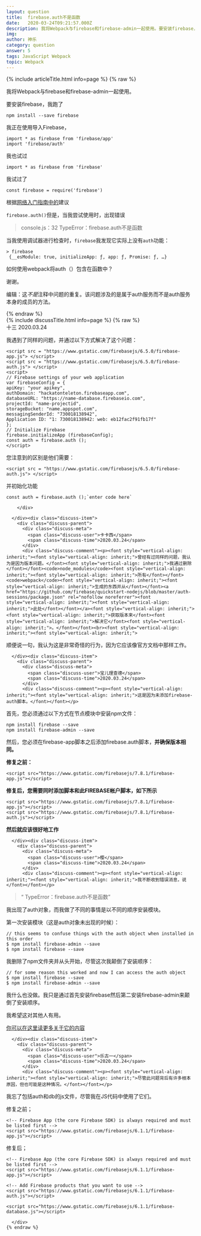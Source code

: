 ```yaml
---
layout: question
title:  firebase.auth不是函数
date:   2020-03-24T09:21:57.000Z
description: 我将Webpack与firebase和firebase-admin一起使用。要安装firebase，我跑了npm install --save f...
img: 
author: 神乐
category: question
answer: 5
tags: JavaScript Webpack
topic: Webpack
---
```

<div class="article-root">
  <div class="article">
    {% include articleTitle.html info=page %}
    {% raw %}
    <div class="article-content"><p><font style="vertical-align: inherit;"><font style="vertical-align: inherit;">我将Webpack与firebase和firebase-admin一起使用。</font></font></p>

<p><font style="vertical-align: inherit;"><font style="vertical-align: inherit;">要安装firebase，我跑了</font></font></p>

<pre><code>npm install --save firebase
</code></pre>

<p><font style="vertical-align: inherit;"><font style="vertical-align: inherit;">我正在使用导入Firebase，</font></font></p>

<pre><code>import * as firebase from 'firebase/app'<font></font>
import 'firebase/auth'<font></font>
</code></pre>

<p><font style="vertical-align: inherit;"><font style="vertical-align: inherit;">我也试过</font></font></p>

<pre><code>import * as firebase from 'firebase'
</code></pre>

<p><font style="vertical-align: inherit;"><font style="vertical-align: inherit;">我试过了</font></font></p>

<pre><code>const firebase = require('firebase')
</code></pre>

<p><font style="vertical-align: inherit;"><font style="vertical-align: inherit;">根据</font><a href="https://firebase.google.com/docs/web/setup" rel="noreferrer"><font style="vertical-align: inherit;">网络入门指南中的</font></a><font style="vertical-align: inherit;">建议</font></font><a href="https://firebase.google.com/docs/web/setup" rel="noreferrer"><font style="vertical-align: inherit;"></font></a> </p>

<p><font style="vertical-align: inherit;"></font><code>firebase.auth()</code><font style="vertical-align: inherit;"><font style="vertical-align: inherit;">但是，</font><font style="vertical-align: inherit;">当我尝试使用</font><font style="vertical-align: inherit;">时，出现错误</font></font></p>

<blockquote>
  <p><font style="vertical-align: inherit;"><font style="vertical-align: inherit;">console.js：32 TypeError：firebase.auth不是函数</font></font></p>
</blockquote>

<p><font style="vertical-align: inherit;"><font style="vertical-align: inherit;">当我使用调试器进行检查时，</font></font><code>firebase</code><font style="vertical-align: inherit;"><font style="vertical-align: inherit;">我发现它实际上没有</font></font><code>auth</code><font style="vertical-align: inherit;"><font style="vertical-align: inherit;">功能：</font></font></p>

<pre><code>&gt; firebase<font></font>
 {__esModule: true, initializeApp: ƒ, app: ƒ, Promise: ƒ,&nbsp;…}<font></font>
</code></pre>

<p><font style="vertical-align: inherit;"><font style="vertical-align: inherit;">如何使用webpack将auth（）包含在函数中？</font></font></p>

<p><font style="vertical-align: inherit;"><font style="vertical-align: inherit;">谢谢。</font></font></p>

<p><font style="vertical-align: inherit;"><font style="vertical-align: inherit;">编辑：这</font></font><em><font style="vertical-align: inherit;"><font style="vertical-align: inherit;">不是</font></font></em><font style="vertical-align: inherit;"><font style="vertical-align: inherit;">注释中问题的重复。</font><font style="vertical-align: inherit;">该问题涉及的是属于auth服务而不是auth服务本身的成员的方法。</font></font></p></div>
    {% endraw %}
  </div>

  <div class="discuss-wrapper">
    {% include discussTitle.html info=page %}
    {% raw %}
    <div class="discuss-item">
        <div class="discuss-parent">
          <div class="discuss-meta">
            <span class="discuss-user">十三</span>
            <span class="discuss-time">2020.03.24</span>
          </div>
          <div class="discuss-comment"><p><font style="vertical-align: inherit;"><font style="vertical-align: inherit;">我遇到了同样的问题，并通过以下方式解决了这个问题：</font></font></p>

<pre><code>&lt;script src = "https://www.gstatic.com/firebasejs/6.5.0/firebase-app.js"&gt; &lt;/script&gt;<font></font>
&lt;script src = "https://www.gstatic.com/firebasejs/6.5.0/firebase-auth.js"&gt; &lt;/script&gt;<font></font>
&lt;script&gt;<font></font>
// Firebase settings of your web application<font></font>
var firebaseConfig = {<font></font>
apiKey: "your apikey",<font></font>
authDomain: "hackatonteleton.firebaseapp.com",<font></font>
databaseURL: "https://name-database.firebaseio.com",<font></font>
projectId: "name-projectid",<font></font>
storageBucket: "name.appspot.com",<font></font>
messagingSenderId: "730018138942",<font></font>
Application ID: "1: 730018138942: web: eb12fac2f91fb17f"<font></font>
};<font></font>
// Initialize Firebase<font></font>
firebase.initializeApp (firebaseConfig);<font></font>
const auth = firebase.auth ();<font></font>
&lt;/script&gt;<font></font>
</code></pre>

<p><font style="vertical-align: inherit;"><font style="vertical-align: inherit;">您注意到的区别是他们需要：</font></font></p>

<pre><code>&lt;script src = "https://www.gstatic.com/firebasejs/6.5.0/firebase-auth.js"&gt; &lt;/script&gt;
</code></pre>

<p><font style="vertical-align: inherit;"><font style="vertical-align: inherit;">并初始化功能</font></font></p>

<pre><code>const auth = firebase.auth ();`enter code here`
</code></pre></div>
        </div>
        
      </div><div class="discuss-item">
        <div class="discuss-parent">
          <div class="discuss-meta">
            <span class="discuss-user">卡卡西</span>
            <span class="discuss-time">2020.03.24</span>
          </div>
          <div class="discuss-comment"><p><font style="vertical-align: inherit;"><font style="vertical-align: inherit;">曾经有过同样的问题，我认为是因为版本问题。</font><font style="vertical-align: inherit;">我通过删除</font></font><code>node_modules</code><font style="vertical-align: inherit;"><font style="vertical-align: inherit;">所有</font></font><code>webpack</code><font style="vertical-align: inherit;"><font style="vertical-align: inherit;">生成的东西并从</font></font><a href="https://github.com/firebase/quickstart-nodejs/blob/master/auth-sessions/package.json" rel="nofollow noreferrer"><font style="vertical-align: inherit;"><font style="vertical-align: inherit;">此处</font></font></a><font style="vertical-align: inherit;"><font style="vertical-align: inherit;">获取版本来</font><font style="vertical-align: inherit;">解决它</font><font style="vertical-align: inherit;">。</font></font><br><font style="vertical-align: inherit;"><font style="vertical-align: inherit;">
顺便说一句，我认为这是非常奇怪的行为，因为它应该像官方文档中那样工作。  </font></font></p></div>
        </div>
        
      </div><div class="discuss-item">
        <div class="discuss-parent">
          <div class="discuss-meta">
            <span class="discuss-user">宝儿理查德</span>
            <span class="discuss-time">2020.03.24</span>
          </div>
          <div class="discuss-comment"><p><font style="vertical-align: inherit;"><font style="vertical-align: inherit;">这是因为未添加firebase-auth脚本。</font></font></p>

<p><font style="vertical-align: inherit;"><font style="vertical-align: inherit;">首先，您必须通过以下方式在节点模块中安装npm文件：</font></font></p>

<pre><code>npm install firebase --save<font></font>
npm install firebase-admin --save<font></font>
</code></pre>

<p><font style="vertical-align: inherit;"><font style="vertical-align: inherit;">然后，您必须在firebase-app脚本之后添加firebase.auth脚本，</font></font><strong><font style="vertical-align: inherit;"><font style="vertical-align: inherit;">并确保版本相同。</font></font></strong></p>

<p><strong><font style="vertical-align: inherit;"><font style="vertical-align: inherit;">修复之前：</font></font></strong></p>

<pre><code>&lt;script src="https://www.gstatic.com/firebasejs/7.8.1/firebase-app.js"&gt;&lt;/script&gt;
</code></pre>

<p><strong><font style="vertical-align: inherit;"><font style="vertical-align: inherit;">修复后，您需要同时添加脚本和此FIREBASE帐户脚本，如下所示</font></font></strong></p>

<pre><code>&lt;script src="https://www.gstatic.com/firebasejs/7.8.1/firebase-app.js"&gt;&lt;/script&gt;<font></font>
&lt;script src="https://www.gstatic.com/firebasejs/7.8.1/firebase-auth.js"&gt;&lt;/script&gt;<font></font>
</code></pre>

<p><strong><font style="vertical-align: inherit;"><font style="vertical-align: inherit;">然后就应该很好地工作</font></font></strong></p></div>
        </div>
        
      </div><div class="discuss-item">
        <div class="discuss-parent">
          <div class="discuss-meta">
            <span class="discuss-user">樱</span>
            <span class="discuss-time">2020.03.24</span>
          </div>
          <div class="discuss-comment"><p><font style="vertical-align: inherit;"><font style="vertical-align: inherit;">我不断收到错误消息，说</font></font></p>

<blockquote>
  <p><font style="vertical-align: inherit;"><font style="vertical-align: inherit;">“ TypeError：firebase.auth不是函数”</font></font></p>
</blockquote>

<p><font style="vertical-align: inherit;"><font style="vertical-align: inherit;">我出现了auth对象，而我做了不同的事情是以不同的顺序安装模块。</font></font></p>

<p><font style="vertical-align: inherit;"><font style="vertical-align: inherit;">第一次安装模块（这是auth对象未出现的时候）：</font></font></p>

<pre><code>// this seems to confuse things with the auth object when installed in this order<font></font>
$ npm install firebase-admin --save<font></font>
$ npm install firebase --save<font></font>
</code></pre>

<p><font style="vertical-align: inherit;"><font style="vertical-align: inherit;">我删除了npm文件夹并从头开始，尽管这次我颠倒了安装顺序：</font></font></p>

<pre><code>// for some reason this worked and now I can access the auth object<font></font>
$ npm install firebase --save<font></font>
$ npm install firebase-admin --save<font></font>
</code></pre>

<p><font style="vertical-align: inherit;"><font style="vertical-align: inherit;">我什么也没做。</font><font style="vertical-align: inherit;">我只是通过首先安装firebase然后第二安装firebase-admin来颠倒了安装顺序。</font></font></p>

<p><font style="vertical-align: inherit;"><font style="vertical-align: inherit;">我希望这对其他人有用。</font></font></p>

<p><a href="https://github.com/firebase/firebase-js-sdk/issues/752#issuecomment-389508849" rel="noreferrer"><font style="vertical-align: inherit;"><font style="vertical-align: inherit;">你可以在这里读更多关于它的内容</font></font></a></p></div>
        </div>
        
      </div><div class="discuss-item">
        <div class="discuss-parent">
          <div class="discuss-meta">
            <span class="discuss-user">乐古一</span>
            <span class="discuss-time">2020.03.24</span>
          </div>
          <div class="discuss-comment"><p><font style="vertical-align: inherit;"><font style="vertical-align: inherit;">尽管此问题背后有许多根本原因，但也可能是这种情况。</font></font></p>

<p><font style="vertical-align: inherit;"><font style="vertical-align: inherit;">我忘了包括auth和db的js文件，尽管我在JS代码中使用了它们。</font></font></p>

<p><font style="vertical-align: inherit;"><font style="vertical-align: inherit;">修复之前；</font></font></p>

<p></p><div class="snippet" data-lang="js" data-hide="false" data-console="false" data-babel="false">
<div class="snippet-code">
<pre class="snippet-code-html lang-html prettyprint-override"><code>&lt;!-- Firebase App (the core Firebase SDK) is always required and must be listed first --&gt;<font></font>
&lt;script src="https://www.gstatic.com/firebasejs/6.1.1/firebase-app.js"&gt;&lt;/script&gt;</code></pre>
</div>
</div>
<p></p>

<p><font style="vertical-align: inherit;"><font style="vertical-align: inherit;">修复后；</font></font></p>

<p></p><div class="snippet" data-lang="js" data-hide="false" data-console="false" data-babel="false">
<div class="snippet-code">
<pre class="snippet-code-html lang-html prettyprint-override"><code>&lt;!-- Firebase App (the core Firebase SDK) is always required and must be listed first --&gt;<font></font>
&lt;script src="https://www.gstatic.com/firebasejs/6.1.1/firebase-app.js"&gt;&lt;/script&gt;<font></font>
<font></font>
&lt;!-- Add Firebase products that you want to use --&gt;<font></font>
&lt;script src="https://www.gstatic.com/firebasejs/6.1.1/firebase-auth.js"&gt;&lt;/script&gt;<font></font>
<font></font>
&lt;script src="https://www.gstatic.com/firebasejs/6.1.1/firebase-database.js"&gt;&lt;/script&gt;</code></pre>
</div>
</div>
<p></p></div>
        </div>
        
      </div>
    {% endraw %}
  </div>
<div>
